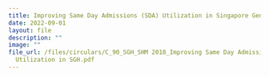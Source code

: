 ```yaml
---
title: Improving Same Day Admissions (SDA) Utilization in Singapore General Hospital
date: 2022-09-01
layout: file
description: ""
image: ""
file_url: /files/circulars/C_90_SGH_SHM 2018_Improving Same Day Admissions (SDA)
  Utilization in SGH.pdf
---
```

